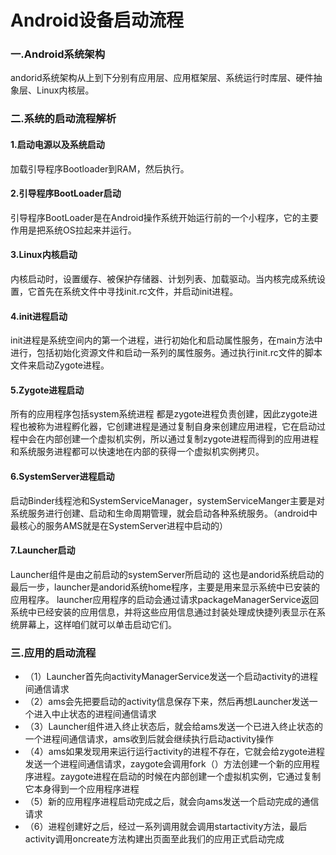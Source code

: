 # Android设备启动流程
### 一.Android系统架构
andorid系统架构从上到下分别有应用层、应用框架层、系统运行时库层、硬件抽象层、Linux内核层。
### 二.系统的启动流程解析
#### 1.启动电源以及系统启动
加载引导程序Bootloader到RAM，然后执行。
#### 2.引导程序BootLoader启动
引导程序BootLoader是在Android操作系统开始运行前的一个小程序，它的主要作用是把系统OS拉起来并运行。
#### 3.Linux内核启动
内核启动时，设置缓存、被保护存储器、计划列表、加载驱动。当内核完成系统设置，它首先在系统文件中寻找init.rc文件，并启动init进程。
#### 4.init进程启动
init进程是系统空间内的第一个进程，进行初始化和启动属性服务，在main方法中进行，包括初始化资源文件和启动一系列的属性服务。通过执行init.rc文件的脚本文件来启动Zygote进程。
#### 5.Zygote进程启动
所有的应用程序包括system系统进程 都是zygote进程负责创建，因此zygote进程也被称为进程孵化器，它创建进程是通过复制自身来创建应用进程，它在启动过程中会在内部创建一个虚拟机实例，所以通过复制zygote进程而得到的应用进程和系统服务进程都可以快速地在内部的获得一个虚拟机实例拷贝。
#### 6.SystemServer进程启动
启动Binder线程池和SystemServiceManager，systemServiceManger主要是对系统服务进行创建、启动和生命周期管理，就会启动各种系统服务。（android中最核心的服务AMS就是在SystemServer进程中启动的）
#### 7.Launcher启动
Launcher组件是由之前启动的systemServer所启动的
这也是andorid系统启动的最后一步，launcher是andorid系统home程序，主要是用来显示系统中已安装的应用程序。 launcher应用程序的启动会通过请求packageManagerService返回系统中已经安装的应用信息，并将这些应用信息通过封装处理成快捷列表显示在系统屏幕上，这样咱们就可以单击启动它们。
### 三.应用的启动流程
* （1）Launcher首先向activityManagerService发送一个启动activity的进程间通信请求
* （2）ams会先把要启动的activity信息保存下来，然后再想Launcher发送一个进入中止状态的进程间通信请求
* （3）Launcher组件进入终止状态后，就会给ams发送一个已进入终止状态的一个进程间通信请求，ams收到后就会继续执行启动activity操作
* （4）ams如果发现用来运行运行activity的进程不存在，它就会给zygote进程发送一个进程间通信请求，zaygote会调用fork（）方法创建一个新的应用程序进程。zaygote进程在启动的时候在内部创建一个虚拟机实例，它通过复制它本身得到一个应用程序进程
* （5）新的应用程序进程启动完成之后，就会向ams发送一个启动完成的通信请求
* （6）进程创建好之后，经过一系列调用就会调用startactivity方法，最后 activity调用oncreate方法构建出页面至此我们的应用正式启动完成
